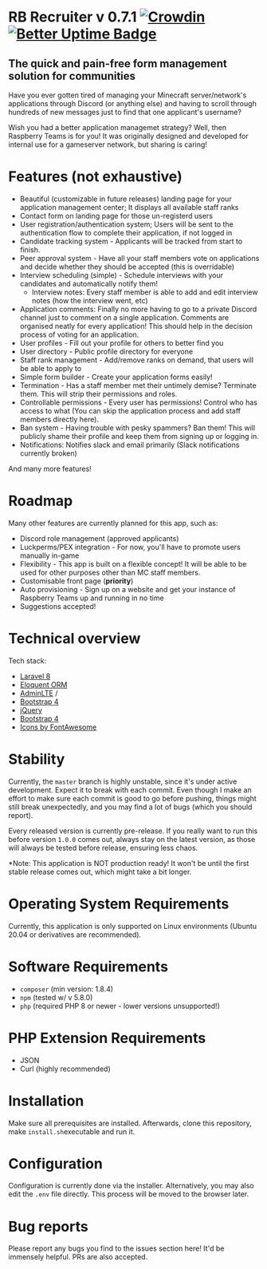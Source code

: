
# RB Recruiter v 0.7.1 [![Crowdin](https://badges.crowdin.net/raspberry-staff-manager/localized.svg)](https://crowdin.com/project/raspberry-staff-manager) [![Better Uptime Badge](https://betteruptime.com/status-badges/v1/monitor/9n53.svg)](https://betteruptime.com/?utm_source=status_badge)
## The quick and pain-free form management solution for communities

Have you ever gotten tired of managing your Minecraft server/network's applications through Discord (or anything else) and having to scroll through hundreds of new messages just to find that one applicant's username?


Wish you had a better application managemet strategy? Well, then Raspberry Teams is for you! It was originally designed and developed for internal use for a gameserver network, but sharing is caring!


# Features (not exhaustive)
 - Beautiful (customizable in future releases) landing page for your application management center; It displays all available staff ranks
 - Contact form on landing page for those un-registerd users
 - User registration/authentication system; Users will be sent to the authentication flow to complete their application, if not logged in
 - Candidate tracking system - Applicants will be tracked from start to finish.
 - Peer approval system - Have all your staff members vote on applications and decide whether they should be accepted (this is overridable)
 - Interview scheduling (simple) - Schedule interviews with your candidates and automatically notify them!
   - Interview notes: Every staff member is able to add and edit interview notes (how the interview went, etc)
 - Application comments: Finally no more having to go to a private Discord channel just to comment on a single application. Comments are organised neatly for every application! This should help in the decision process of voting for an application.
 - User profiles - Fill out your profile for others to better find you
 - User directory - Public profile directory for everyone
 - Staff rank management - Add/remove ranks on demand, that users will be able to apply to
 - Simple form builder - Create your application forms easily!
 - Termination - Has a staff member met their untimely demise? Terminate them. This will strip their permissions and roles.
 - Controllable permissions - Every user has permissions! Control who has access to what (You can skip the application process and add staff members directly here).
 - Ban system - Having trouble with pesky spammers? Ban them! This will publicly shame their profile and keep them from signing up or logging in.
 - Notifications: Notifies slack and email primarily (Slack notifications currently broken)

 And many more features!

# Roadmap

Many other features are currently planned for this app, such as:
  - Discord role management (approved applicants)
  - Luckperms/PEX integration - For now, you'll have to promote users manually in-game
  - Flexibility - This app is built on a flexible concept! It will be able to be used for other purposes other than MC staff members.
  - Customisable front page (**priority**)
  - Auto provisioning - Sign up on a website and get your instance of Raspberry Teams up and running in no time
  - Suggestions accepted!


# Technical overview

Tech stack:
 - [Laravel 8](https://laravel.com/)
 - [Eloquent ORM](https://laravel.com/docs/5.0/eloquent)
 - [AdminLTE](https://adminlte.io/) / 
 - [Bootstrap 4](https://getbootstrap.com/docs/4.0/getting-started/introduction/)
 - [jQuery](https://jquery.com/)
 - [Bootstrap 4](https://getbootstrap.com/)
 - [Icons by FontAwesome](https://fontawesome.com/)
 
 # Stability
 
 Currently, the ``master`` branch is highly unstable, since it's under active development. Expect it to break with each commit. Even though I make an effort to make sure each commit is good to go before pushing, things might still break unexpectedly, and you may find a lot of bugs (which you should report).
 
 Every released version is currently pre-release. If you really want to run this before version ``1.0.0`` comes out, always stay on the latest version, as those will always be tested before release, ensuring less chaos.
 
 *Note: This application is NOT production ready! It won't be until the first stable release comes out, which might take a bit longer.

# Operating System Requirements

 Currently, this application is only supported on Linux environments (Ubuntu 20.04 or derivatives are recommended).

# Software Requirements
 - ``composer`` (min version: 1.8.4)
 - ``npm`` (tested w/ v 5.8.0)
 - ``php`` (required PHP 8 or newer - lower versions unsupported!)

 # PHP Extension Requirements

 - JSON
 - Curl (highly recommended)

 # Installation

 Make sure all prerequisites are installed. Afterwards, clone this repository, make ``install.sh``executable and run it.

 # Configuration
Configuration is currently done via the installer. Alternatively, you may also edit the ``.env`` file directly.
This process will be moved to the browser later.

# Bug reports

Please report any bugs you find to the issues section here! It'd be immensely helpful. PRs are also accepted.
